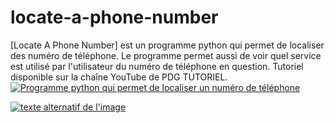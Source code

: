 # locate-a-phone-number
[Locate A Phone Number] est un programme python qui permet de localiser des numéro de téléphone. Le programme permet aussi de voir quel service est utilisé par l'utilisateur du numéro de téléphone en question. Tutoriel disponible sur la chaîne YouTube de PDG TUTORIEL. [![Programme python qui permet de localiser un numéro de téléphone](http://img.youtube.com/vi/v=WHgu-bdMSeM/0.jpg)](https://www.youtube.com/watch?v=WHgu-bdMSeM "Programme python qui permet de localiser un numéro de téléphone")


[![texte alternatif de l'image](http://img.youtube.com/vi/g7DpYWR8vqA/0.jpg)](https://www.youtube.com/watch?v=g7DpYWR8vqA "Titre de la video")
